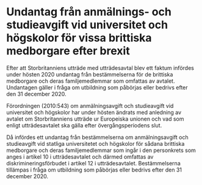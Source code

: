 # Undantag från anmälnings- och studieavgift vid universitet och högskolor för vissa brittiska medborgare efter brexit

Efter att Storbritanniens utträde med utträdesavtal blev ett faktum infördes under hösten 2020 undantag från bestämmelserna för de brittiska medborgare och deras familjemedlemmar som omfattas av avtalet. Undantagen gäller i fråga om utbildning som påbörjas eller bedrivs efter den 31 december 2020.

Förordningen (2010:543) om anmälningsavgift och studieavgift vid universitet och högskolor har under hösten ändrats med anledning av avtalet om Storbritanniens utträde ur Europeiska unionen och vad som enligt utträdesavtalet ska gälla efter övergångsperiodens slut.

Då infördes ett undantag från bestämmelserna om anmälningsavgift och studieavgift vid statliga universitetet och högskolor för sådana brittiska medborgare och deras familjemedlemmar som ingår i den personkrets som anges i artikel 10 i utträdesavtalet och därmed omfattas av diskrimineringsförbudet i artikel 12 i utträdesavtalet. Bestämmelserna tillämpas i fråga om utbildning som påbörjas eller bedrivs efter den 31 december 2020.
